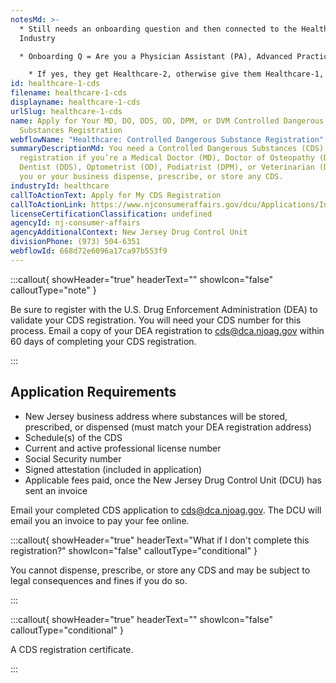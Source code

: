 ```yaml
---
notesMd: >-
  * Still needs an onboarding question and then connected to the Healthcare
  Industry

  * Onboarding Q = Are you a Physician Assistant (PA), Advanced Practice Nurse (APN), or Certified Nurse Midwife (CNM)?

    * If yes, they get Healthcare-2, otherwise give them Healthcare-1, not required
id: healthcare-1-cds
filename: healthcare-1-cds
displayname: healthcare-1-cds
urlSlug: healthcare-1-cds
name: Apply for Your MD, DO, DDS, OD, DPM, or DVM Controlled Dangerous
  Substances Registration
webflowName: "Healthcare: Controlled Dangerous Substance Registration"
summaryDescriptionMd: You need a Controlled Dangerous Substances (CDS)
  registration if you’re a Medical Doctor (MD), Doctor of Osteopathy (DO),
  Dentist (DDS), Optometrist (OD), Podiatrist (DPM), or Veterinarian (DVM), and
  you or your business dispense, prescribe, or store any CDS.
industryId: healthcare
callToActionText: Apply for My CDS Registration
callToActionLink: https://www.njconsumeraffairs.gov/dcu/Applications/Initial-Application-for-Registration-for-Dispenser-Prescriber.pdf
licenseCertificationClassification: undefined
agencyId: nj-consumer-affairs
agencyAdditionalContext: New Jersey Drug Control Unit
divisionPhone: (973) 504-6351
webflowId: 668d72e6096a17ca97b553f9
---
```

:::callout{ showHeader="true" headerText="" showIcon="false" calloutType="note" }

Be sure to register with the U.S. Drug Enforcement Administration (DEA) to validate your CDS registration. You will need your CDS number for this process. Email a copy of your DEA registration to cds@dca.njoag.gov within 60 days of completing your CDS registration.

:::

## Application Requirements

* New Jersey business address where substances will be stored, prescribed, or dispensed (must match your DEA registration address)
* Schedule(s) of the CDS
* Current and active professional license number
* Social Security number
* Signed attestation (included in application)
* Applicable fees paid, once the New Jersey Drug Control Unit (DCU) has sent an invoice

Email your completed CDS application to [cds@dca.njoag.gov](mailto:CDS@dca.njoag.gov). The DCU will email you an invoice to pay your fee online.

:::callout{ showHeader="true" headerText="What if I don't complete this registration?" showIcon="false" calloutType="conditional" }

You cannot dispense, prescribe, or store any CDS and may be subject to legal consequences and fines if you do so.

:::

:::callout{ showHeader="true" headerText="" showIcon="false" calloutType="conditional" }

A CDS registration certificate.

:::